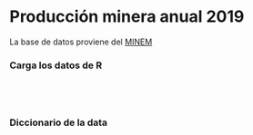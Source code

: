 # Producción minera anual 2019

La base de datos proviene del [MINEM](http://www.minem.gob.pe/_estadistica.php?idSector=1&idEstadistica=12501)


### Carga los datos de R

```{r}




```

### Diccionario de la data


